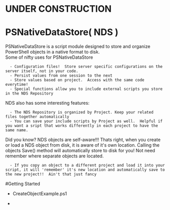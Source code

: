 
#     UNDER CONSTRUCTION

# PSNativeDataStore( NDS )
PSNativeDataStore is a script module designed to store and organize PowerShell objects in a native format to disk.  
Some of nifty uses for PSNativeDataStore

      - Configuration files!  Store server specific configurations on the server itself, not in your code.
      - Persist values from one session to the next
      - Store values based on project.  Access with the same code everytime!
      - Special functions allow you to include external scripts you store in the NDS Repository

NDS also has some interesting features:

      - The NDS Repository is organized by Project. Keep your related files together automatically
      - You can save your include scripts by Project as well.  Helpful if you want a sript that works differently in each project to have the same name.

Did you know? NDS objects are self-aware!!!
Thats right, when you create or load a NDS object from disk, it is aware of it's own location.  Calling the objects Save() method will automatically store to disk for you!  Not need remember where separate objects are located.

      - If you copy an object to a different project and load it into your script, it will 'remember' it's new location and automatically save to the new project!!  Ain't that just fancy

#Getting Started

  - CreateObjectExample.ps1
      
  - 
